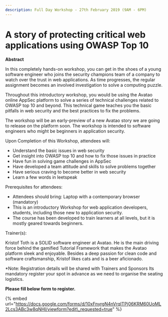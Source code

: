 ```yaml
---
description: Full Day Workshop - 27th February 2019 (9AM - 6PM)
---
```


# A story of protecting critical web applications using OWASP Top 10

**Abstract** 

In this completely hands-on workshop, you can get in the shoes of a young software engineer who joins the security champions team of a company to watch over the trust in web applications. As time progresses, the regular assignment becomes an involved investigation to solve a computing puzzle. 

Throughout this introductory workshop, you would be using the Avatao online AppSec platform to solve a series of technical challenges related to OWASP top 10 and beyond. This technical game teaches you the basic pitfalls in web security and the best practices to fix the problems.

The workshop will be an early-preview of a new Avatao story we are going to release on the platform soon. The workshop is intended to software engineers who might be beginners in application security. 

 Upon Completion of this Workshop, attendees will: 

*  Understand the basic issues in web security
* Get insight into OWASP top 10 and how to fix those issues in practice 
* Have fun in solving game challenges in AppSec
* Have developed a team attitude and skills to solve problems together
* Have serious craving to become better in web security
* Learn a few words in leetspeak

Prerequisites for attendees: 

* Attendees should bring: Laptop with a contemporary browser \(mandatory\)
* This is an introductory Workshop for web application developers, students, including those new to application security. 
* The course has been developed to train learners at all levels, but it is mostly geared towards beginners.

Trainer\(s\): 

Kristof Toth is a SOLID software engineer at Avatao. He is the main driving force behind the gamified Tutorial Framework that makes the Avatao platform sleek and enjoyable. Besides a deep passion for clean code and software craftsmanship, Kristof likes cats and is a beer aficionado.

\*Note: Registration details will be shared with Trainers and Sponsors Its mandatory register your spot in advance as we need to organise the seating logistics. 

**Please fill below form to register.**

{% embed url="https://docs.google.com/forms/d/10xFnyrgN4nVrqITPj06KRM60UoML2Lcs3ABc3w8qNHI/viewform?edit\_requested=true" %}



